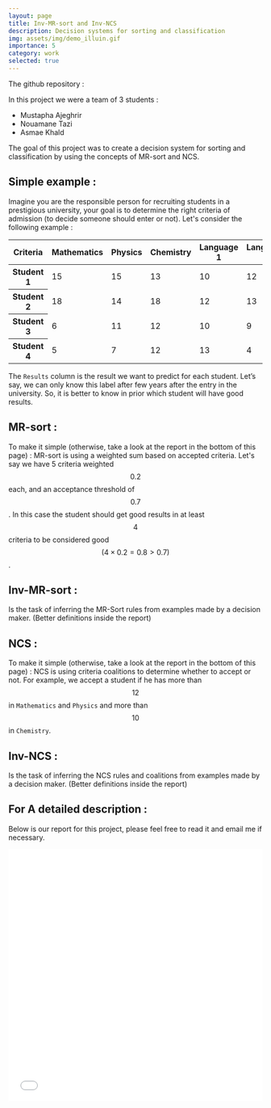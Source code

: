 ```yaml
---
layout: page
title: Inv-MR-sort and Inv-NCS
description: Decision systems for sorting and classification
img: assets/img/demo_illuin.gif
importance: 5
category: work
selected: true
---
```



The github repository : 
<div style= "text-align: center;">
    <div class="github-card" data-github="Mustapha-AJEGHRIR"  data-repo="projet_sys_decision" data-height="" data-theme=""></div>
    <script src="//cdn.jsdelivr.net/github-cards/latest/widget.js"></script>
</div>


In this project we were a team of 3 students : 
- Mustapha Ajeghrir
- Nouamane Tazi
- Asmae Khald


The goal of this project was to create a decision system for sorting and classification by using the concepts of MR-sort and NCS.

## Simple example :
Imagine you are the responsible person for recruiting students in a prestigious university, your goal is to determine the right criteria of admission (to decide someone should enter or not). Let's consider the following example :

<!-- table 3x3 -->
<table class="table table-bordered">
  <thead>
    <tr>
      <th scope="col">Criteria</th>
      <th scope="col">Mathematics</th>
      <th scope="col">Physics</th>
      <th scope="col">Chemistry</th>
      <th scope="col">Language 1</th>
      <th scope="col">Language 2</th>
      <th scope="col">Results</th>
    </tr>
  </thead>
  <tbody>
    <tr>
      <th scope="row">Student 1</th>
      <td>15</td>
      <td>15</td>
      <td>13</td>
      <td>10</td>
      <td>12</td>
      <td>Good</td>
    </tr>
    <tr>
      <th scope="row">Student 2</th>
      <td>18</td>
      <td>14</td>
      <td>18</td>
      <td>12</td>
      <td>13</td>
      <td>Very Good</td>
    </tr>
    <tr>
      <th scope="row">Student 3</th>
      <td>6</td>
      <td>11</td>
      <td>12</td>
      <td>10</td>
      <td>9</td>
      <td>Bad</td>
    </tr>
    <tr>
      <th scope="row">Student 4</th>
      <td>5</td>
      <td>7</td>
      <td>12</td>
      <td>13</td>
      <td>4</td>
      <td>Very Bad</td>
    </tr>
  </tbody>
</table>

The `Results` column is the result we want to predict for each student. Let’s say, we can only know this label after few years after the entry in the university. So, it is better to know in prior which student will have good results.

## MR-sort :
To make it simple (otherwise, take a look at the report in the bottom of this page) : MR-sort is using a weighted sum based on accepted criteria. Let's say we have 5 criteria weighted $$0.2$$ each, and an acceptance threshold of $$0.7$$. In this case the student should get good results in at least $$4$$ criteria to be considered good $$( 4 \times 0.2 = 0.8 > 0.7)$$.

## Inv-MR-sort :
Is the task of inferring the MR-Sort rules from examples made by a decision maker. (Better definitions inside the report)

## NCS :
To make it simple (otherwise, take a look at the report in the bottom of this page) : NCS is using criteria coalitions to determine whether to accept or not. For example, we accept a student if he has more than $$12$$ in `Mathematics` and `Physics` and more than $$10$$ in `Chemistry`.

## Inv-NCS :
Is the task of inferring the NCS rules and coalitions from examples made by a decision maker. (Better definitions inside the report)

## For A detailed description :
Below is our report for this project, please feel free to read it and email me if necessary.
<iframe src="/assets/pdf/Rapport_syst_mes_de_d_cision.pdf" style="width:100%; height:500px;" frameborder="0"></iframe>